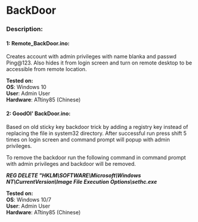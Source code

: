 # BackDoor

### Description:

#### 1: Remote_BackDoor.ino:<br>
Creates account with admin privileges with name blanka and passwd Ping@123. Also hides it from login 
screen and turn on remote desktop to be accessible from remote location.<br>

**Tested on:**<br>
**OS**: Windows 10<br>
**User**: Admin User<br>
**Hardware**: ATtiny85 (Chinese)

#### 2: GoodOl' BackDoor.ino:<br>
Based on old sticky key backdoor trick by adding a registry key instead of replacing the file in system32 directory. After successful run press shift 5 times on login screen and command prompt will popup with admin privileges.<br>

To remove the backdoor run the following command in command prompt with admin privileges and backdoor will be removed.

***REG DELETE "HKLM\SOFTWARE\Microsoft\Windows NT\CurrentVersion\Image File Execution Options\sethc.exe***

**Tested on:**<br>
**OS**: Windows 10/7<br>
**User**: Admin User<br>
**Hardware**: ATtiny85 (Chinese)


